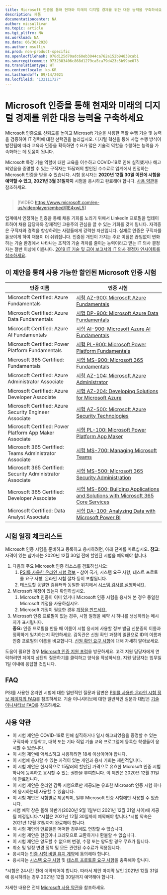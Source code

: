 ```yaml
---
title: Microsoft 인증을 통해 현재와 미래의 디지털 경제를 위한 대응 능력을 구축하세요 | Microsoft Docs
description: 제품
documentationcenter: NA
author: micsullivan
ms.topic: article
ms.tgt_pltfrm: NA
ms.workload: NA
ms.date: 06/30/2020
ms.author: msulliv
ms.prod: non-product-specific
ms.openlocfilehash: 078d125d70adc60eb3044ca762a152b94838cab1
ms.sourcegitcommit: 9732383406c868d1279ca5ca79d423c5b99be073
ms.translationtype: HT
ms.contentlocale: ko-KR
ms.lasthandoff: 09/14/2021
ms.locfileid: "132111727"
---
```

# <a name="become-microsoft-certified-and-build-your-resilience-for-todays-and-tomorrows-digital-economy"></a>Microsoft 인증을 통해 현재와 미래의 디지털 경제를 위한 대응 능력을 구축하세요

Microsoft 인증으로 신뢰도를 높이고 Microsoft 기술을 사용한 역할 수행 기술 및 능력을 검증하여 IT 경력에 대한 선택권을 늘리십시오. 디지털 혁신을 통해 사업 수행 방식이 발전됨에 따라 교육과 인증을 획득하면 수요가 많은 기술적 역할을 수행하는 능력을 가속화하는 데 도움이 됩니다.

Microsoft 특정 기술 역할에 대한 교육을 이수하고 COVID-19로 인해 실직했거나 해고되었음을 증명할 수 있는 구직자는 15달러의 할인된 수수료로 업계에서 인정하는 Microsoft 인증을 받을 수 있습니다. 시험 응시자는 **2020년 12월 30일 이전에 시험을 예약할 수 있고, 2021년 3월 31일까지** 시험을 응시하고 완료해야 합니다. [사용 약관](#terms-conditions)을 참조하세요.
<br/>
<br/>

> [!VIDEO https://www.microsoft.com/en-us/videoplayer/embed/RE4xwL5]


업계에서 인정하는 인증을 통해 채용 기회를 노리기 위해서 LinkedIn 프로필을 업데이트하여 채용 담당자와 잠재적인 고용주의 관심을 끌 수 있는 기회를 갖게 됩니다. 자격증은 구직자와 경력을 향상하려는 사람들에게 강력한 자산입니다. 실제로 인증은 구직자를 돋보이게 하여 채용이 더 쉬워집니다. 인증된 개인이 가지는 주요 이점은 끊임없이 변화하는 기술 환경에서 나타나는 조직의 기술 격차를 줄이는 능력이라고 믿는 IT 의사 결정자는 절반 이상에 이릅니다. [2019 IT 기술 및 급여 보고서의 IT 의사 결정자 인사이트를 참조하세요](#terms-conditions).

## <a name="discounted-microsoft-certification-exams-available-through-this-offer"></a>이 제안을 통해 사용 가능한 할인된 Microsoft 인증 시험

|인증 이름|인증 시험|
|-|-|
|Microsoft Certified: Azure Fundamentals|[시험 AZ-900: Microsoft Azure Fundamentals](/learn/certifications/exams/az-900)|
|Microsoft Certified: Azure Data Fundamentals|[시험 DP-900: Microsoft Azure Data Fundamentals](/learn/certifications/exams/dp-900)|
|Microsoft Certified: Azure AI Fundamentals|[시험 AI-900: Microsoft Azure AI Fundamentals](/learn/certifications/exams/ai-900)|
|Microsoft Certified: Power Platform Fundamentals|[시험 PL-900: Microsoft Power Platform Fundamentals](/learn/certifications/exams/pl-900)|
|Microsoft 365 Certified: Fundamentals|[시험 MS-900: Microsoft 365 Fundamentals](/learn/certifications/exams/ms-900)|
|Microsoft Certified: Azure Administrator Associate|[시험 AZ-104: Microsoft Azure Administrator](/learn/certifications/exams/az-104)|
|Microsoft Certified: Azure Developer Associate|[시험 AZ-204: Developing Solutions for Microsoft Azure](/learn/certifications/exams/az-204)|
|Microsoft Certified: Azure Security Engineer Associate|[시험 AZ-500: Microsoft Azure Security Technologies](/learn/certifications/exams/az-500)|
|Microsoft Certified: Power Platform App Maker Associate|[시험 PL-100: Microsoft Power Platform App Maker](/learn/certifications/exams/pl-100)|
|Microsoft 365 Certified: Teams Administrator Associate|[시험 MS-700: Managing Microsoft Teams](/learn/certifications/exams/ms-700)|
|Microsoft 365 Certified: Security Administrator Associate|[시험 MS-500: Microsoft 365 Security Administration](/learn/certifications/exams/ms-500)|
|Microsoft 365 Certified: Developer Associate|[시험 MS-600: Building Applications and Solutions with Microsoft 365 Core Services](/learn/certifications/exams/ms-600)|
|Microsoft Certified: Data Analyst Associate|[시험 DA-100: Analyzing Data with Microsoft Power BI](/learn/certifications/exams/da-100)|


## <a name="exam-scheduling-checklist"></a>시험 일정 체크리스트

Microsoft 인증 시험을 준비하고 등록하고 응시하려면, 아래 단계를 따르십시오. **참고:** 자격이 있는 참가자는 2020년 12월 30일 전에 할인된 시험을 예약해야 합니다.

1. 다음의 주요 Microsoft 인증 리소스를 검토하십시오:
    1. [PSI를 사용한 온라인 시험 정보](/learn/certifications/online-exams-psi) - 참여 국가, 시스템 요구 사항, 테스트 프로토콜 요구 사항, 온라인 시험 절차 등이 포함됩니다.  
    2. 테스트할 동일한 컴퓨터와 동일한 위치에서 [시스템 검사를 실행](https://syscheck.bridge.psiexams.com/)하세요.
2. Microsoft 계정이 있는지 확인하십시오.
    1. Microsoft 인증이 이미 있거나 Microsoft 인증 시험을 응시해 본 경우 동일한 Microsoft 계정을 사용하십시오.  
    2. Microsoft 계정이 필요한 경우 [계정을 만드세요.](https://account.microsoft.com/account/manage-my-account)
3. Microsoft 인증 프로필이 없는 경우, 시험 일정을 예약 시 하나를 생성하라는 메시지가 표시됩니다. <br/>**중요:** 인증 프로필을 만들 때 이름이 시험 응시에 사용할 정부 발급 신분증의 이름과 정확하게 일치하는지 확인하세요. 감독관은 신원 확인 과정의 일환으로 ID의 이름과 인증 프로필의 이름을 비교합니다. [신원 확인 요구 사항](/learn/certifications/online-exams-psi#identity-verification-requirements)에 대해 자세히 알아보세요.

도움이 필요한 경우 [Microsoft 인증 지원 포럼](https://aka.ms/mcpforum)을 방문하세요. 고객 지원 담당자에게 연락하려면 페이지 상단의 질문하기를 클릭하고 양식을 작성하세요. 지원 담당자는 업무일 1일 이내에 응답할 것입니다.

## <a name="faq"></a>FAQ

PSI를 사용한 온라인 시험에 대한 일반적인 질문과 답변은 [PSI를 사용한 온라인 시험 정보 페이지의 FAQ](/learn/certifications/online-exams-psi#frequently-asked-questions)를 참조하세요. 기술 이니셔티브에 대한 일반적인 질문과 대답은 [기술 이니셔티브 FAQ](https://aka.ms/JobSeekerFAQ)를 참조하세요.

## <a name="terms-and-conditions"></a><a name="terms-conditions"></a> 사용 약관

- 이 시험 제안은 COVID-19로 인해 실직하거나 일시 해고되었음을 증명할 수 있는 구직자와 고등학교, 대학 또는 기타 직업 기술 교육 프로그램에 등록한 학생들이 응시할 수 있습니다.
- 이 시험 제안에 액세스하고 사용하려면 18세 이상이어야 합니다.
- 이 시험에 응시할 수 있는 자격이 있는 개인과 응시 기회는 제한적입니다.
- 이 시험 제안은 한시적으로 15달러의 할인된 가격으로 유효한 Microsoft 인증 시험 하나에 등록하고 응시할 수 있는 권한을 부여합니다. 이 제안은 2020년 12월 31일에 만료됩니다.
- 이 시험 제안은 온라인 감독 시험으로만 제공되는 유효한 Microsoft 인증 시험 하나에 응시하는데 사용할 수 있습니다.
- 이 시험 제안은 시험별로 제공되며, 일부 Microsoft 인증 시험에만 사용할 수 있습니다.
- 시험 예약 창은 올해 하반기(2020년 9월 1일부터 2021년 12월 31일 사이)에 제공될 예정입니다.&#42;시험은 2021년 12월 30일까지 예약해야 합니다.&#42;시험 약속은 2021년 12월 31일까지 완료해야 합니다.
- 이 시험 제안의 만료일은 어떠한 경우에도 연장할 수 없습니다.
- 이 시험 제안은 현금이나 크레딧으로 교환하거나 환불할 수 없습니다.
- 이 시험 제안은 양도할 수 없으며 변경, 수정 또는 양도할 경우 무효가 됩니다.
- 취소 및 일정 변경 정책 및 모든 관련된 수수료가 적용됩니다.
- 응시자는 [인증 시험 비밀 유지 계약](/learn/certifications/certification-exam-policies#non-disclosure-agreement)에 동의해야 합니다.
- 응시자는 [시스템 요구 사항](/learn/certifications/online-exams-psi#system-requirements) 및 [테스트 프로토콜 요구 사항](/learn/certifications/online-exams-psi#testing-protocol-requirements)을 충족해야 합니다.

&#42;시험은 24시간 전에 예약되어야 합니다. 따라서 제안 마지막 날인 2021년 12월 31일에 응시하려는 경우 2021년 12월 30일까지 예약해야 합니다.

자세한 내용은 전체 [Microsoft 사용 약관](https://www.microsoft.com/en-us/legal/intellectualproperty/copyright/default.aspx)을 참조하세요.
